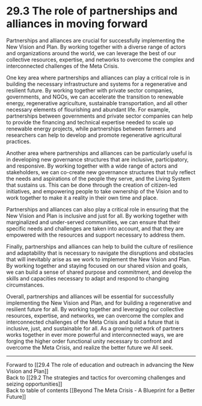 # 29.3 The role of partnerships and alliances in moving forward

Partnerships and alliances are crucial for successfully implementing the New Vision and Plan. By working together with a diverse range of actors and organizations around the world, we can leverage the best of our collective resources, expertise, and networks to overcome the complex and interconnected challenges of the Meta Crisis.

One key area where partnerships and alliances can play a critical role is in building the necessary infrastructure and systems for a regenerative and resilient future. By working together with private sector companies, governments, and NGOs, we can accelerate the transition to renewable energy, regenerative agriculture, sustainable transportation, and all other necessary elements of flourishing and abundant life. For example, partnerships between governments and private sector companies can help to provide the financing and technical expertise needed to scale up renewable energy projects, while partnerships between farmers and researchers can help to develop and promote regenerative agricultural practices.

Another area where partnerships and alliances can be particularly useful is in developing new governance structures that are inclusive, participatory, and responsive. By working together with a wide range of actors and stakeholders, we can co-create new governance structures that truly reflect the needs and aspirations of the people they serve, and the Living System that sustains us. This can be done through the creation of citizen-led initiatives, and empowering people to take ownership of the Vision and to work together to make it a reality in their own time and place.

Partnerships and alliances can also play a critical role in ensuring that the New Vision and Plan is inclusive and just for all. By working together with marginalized and under-served communities, we can ensure that their specific needs and challenges are taken into account, and that they are empowered with the resources and support necessary to address them.

Finally, partnerships and alliances can help to build the culture of resilience and adaptability that is necessary to navigate the disruptions and obstacles that will inevitably arise as we work to implement the New Vision and Plan. By working together and staying focused on our shared vision and goals, we can build a sense of shared purpose and commitment, and develop the skills and capacities necessary to adapt and respond to changing circumstances.

Overall, partnerships and alliances will be essential for successfully implementing the New Vision and Plan, and for building a regenerative and resilient future for all. By working together and leveraging our collective resources, expertise, and networks, we can overcome the complex and interconnected challenges of the Meta Crisis and build a future that is inclusive, just, and sustainable for all. As a growing network of partners works together in ever more powerful and interconnected ways, we are forging the higher order functional unity necessary to confront and overcome the Meta Crisis, and realize the better future we All seek. 

___

Forward to [[29.4 The role of education and outreach in advancing the New Vision and Plan]]      
Back to [[29.2 The strategies and tactics for overcoming challenges and seizing opportunities]]      
Back to table of contents [[Beyond The Meta Crisis - A Blueprint for a Better Future]] 